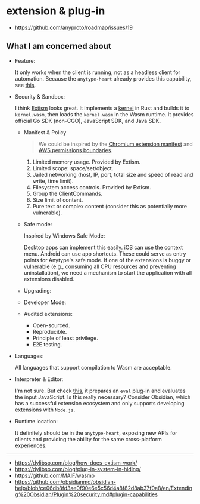 # extension & plug-in

- https://github.com/anyproto/roadmap/issues/19

## What I am concerned about

- Feature:

  It only works when the client is running, not as a headless client for automation. Because the `anytype-heart` already provides this capability, see [this](./README.md#backup--restore).

- Security & Sandbox:

  I think [Extism](https://github.com/extism) looks great. It implements a [kernel](https://github.com/extism/extism/blob/main/kernel) in Rust and builds it to `kernel.wasm`, then loads the `kernel.wasm` in the Wasm runtime. It provides official Go SDK (non-CGO), JavaScript SDK, and Java SDK.

  - Manifest & Policy

    > We could be inspired by the [Chromium extension manifest](https://developer.chrome.com/docs/extensions/reference/manifest) and [AWS permissions boundaries](https://docs.aws.amazon.com/IAM/latest/UserGuide/access_policies_boundaries.html).

    1. Limited memory usage. Provided by Extism.
    2. Limited scope: space/set/object.
    3. Jailed networking (host, IP, port, total size and speed of read and write, time limit).
    4. Filesystem access controls. Provided by Extism.
    5. Group the ClientCommands.
    6. Size limit of content.
    7. Pure text or complex content (consider this as potentially more vulnerable).

  - Safe mode:

    Inspired by Windows Safe Mode:

    Desktop apps can implement this easily. iOS can use the context menu. Android can use app shortcuts. These could serve as entry points for Anytype's safe mode. If one of the extensions is buggy or vulnerable (e.g., consuming all CPU resources and preventing uninstallation), we need a mechanism to start the application with all extensions disabled.

  - Upgrading:

  - Developer Mode:

  - Audited extensions:

    - Open-sourced.
    - Reproducible.
    - Principle of least privilege.
    - E2E testing.

- Languages:

  All languages that support compilation to Wasm are acceptable.

- Interpreter & Editor:

  I'm not sure. But check [this](https://extism.org/blog/sandboxing-llm-generated-code/), it prepares an `eval` plug-in and evaluates the input JavaScript. Is this really necessary? Consider Obsidian, which has a successful extension ecosystem and only supports developing extensions with `Node.js`.

- Runtime location:

  It definitely should be in the `anytype-heart`, exposing new APIs for clients and providing the ability for the same cross-platform experiences.

---

- https://dylibso.com/blog/how-does-extism-work/
- https://dylibso.com/blog/plug-in-system-in-hiding/
- https://github.com/MAIF/wasmo
- https://github.com/obsidianmd/obsidian-help/blob/ce06db8fd3ae0f90e6e5c56d4a8f82d8ab37f0a8/en/Extending%20Obsidian/Plugin%20security.md#plugin-capabilities
